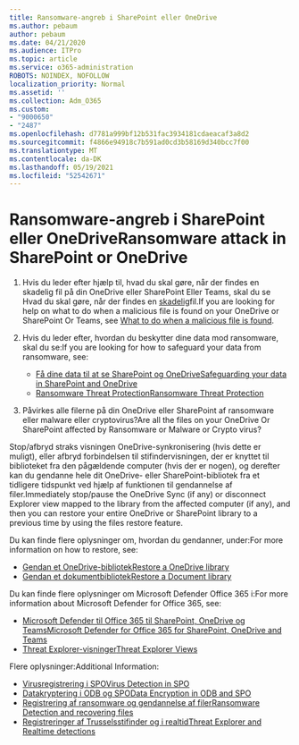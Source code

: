 ```yaml
---
title: Ransomware-angreb i SharePoint eller OneDrive
ms.author: pebaum
author: pebaum
ms.date: 04/21/2020
ms.audience: ITPro
ms.topic: article
ms.service: o365-administration
ROBOTS: NOINDEX, NOFOLLOW
localization_priority: Normal
ms.assetid: ''
ms.collection: Adm_O365
ms.custom:
- "9000650"
- "2487"
ms.openlocfilehash: d7781a999bf12b531fac3934181cdaeacaf3a8d2
ms.sourcegitcommit: f4866e94918c7b591ad0cd3b58169d340bcc7f00
ms.translationtype: MT
ms.contentlocale: da-DK
ms.lasthandoff: 05/19/2021
ms.locfileid: "52542671"
---
```

# <a name="ransomware-attack-in-sharepoint-or-onedrive"></a><span data-ttu-id="ed077-102">Ransomware-angreb i SharePoint eller OneDrive</span><span class="sxs-lookup"><span data-stu-id="ed077-102">Ransomware attack in SharePoint or OneDrive</span></span>

1.  <span data-ttu-id="ed077-103">Hvis du leder efter hjælp til, hvad du skal gøre, når der findes en skadelig fil på din OneDrive eller SharePoint Eller Teams, skal du se Hvad du skal gøre, når der findes en [skadelig](https://support.office.com/en-ie/article/what-to-do-when-a-malicious-file-is-found-in-sharepoint-online-onedrive-or-microsoft-teams-01e902ad-a903-4e0f-b093-1e1ac0c37ad2)fil.</span><span class="sxs-lookup"><span data-stu-id="ed077-103">If you are looking for help on what to do when a malicious file is found on your OneDrive or SharePoint Or Teams, see [What to do when a malicious file is found](https://support.office.com/en-ie/article/what-to-do-when-a-malicious-file-is-found-in-sharepoint-online-onedrive-or-microsoft-teams-01e902ad-a903-4e0f-b093-1e1ac0c37ad2).</span></span>
2. <span data-ttu-id="ed077-104">Hvis du leder efter, hvordan du beskytter dine data mod ransomware, skal du se:</span><span class="sxs-lookup"><span data-stu-id="ed077-104">If you are looking for how to safeguard your data from ransomware, see:</span></span>
    - [<span data-ttu-id="ed077-105">Få dine data til at se SharePoint og OneDrive</span><span class="sxs-lookup"><span data-stu-id="ed077-105">Safeguarding your data in SharePoint and OneDrive</span></span>](/sharepoint/safeguarding-your-data) 
    - [<span data-ttu-id="ed077-106">Ransomware Threat Protection</span><span class="sxs-lookup"><span data-stu-id="ed077-106">Ransomware Threat Protection</span></span>](/windows/security/threat-protection/intelligence/ransomware-malware)    

3.  <span data-ttu-id="ed077-107">Påvirkes alle filerne på din OneDrive eller SharePoint af ransomware eller malware eller cryptovirus?</span><span class="sxs-lookup"><span data-stu-id="ed077-107">Are all the files on your OneDrive Or SharePoint affected by Ransomware or Malware or Crypto virus?</span></span> 

<span data-ttu-id="ed077-108">Stop/afbryd straks visningen OneDrive-synkronisering (hvis dette er muligt), eller afbryd forbindelsen til stifindervisningen, der er knyttet til biblioteket fra den pågældende computer (hvis der er nogen), og derefter kan du gendanne hele dit OneDrive- eller SharePoint-bibliotek fra et tidligere tidspunkt ved hjælp af funktionen til gendannelse af filer.</span><span class="sxs-lookup"><span data-stu-id="ed077-108">Immediately stop/pause the OneDrive Sync (if any) or disconnect Explorer view mapped to the library from the affected computer (if any), and then you can restore your entire OneDrive or SharePoint library to a previous time by using the files restore feature.</span></span> 

<span data-ttu-id="ed077-109">Du kan finde flere oplysninger om, hvordan du gendanner, under:</span><span class="sxs-lookup"><span data-stu-id="ed077-109">For more information on how to restore, see:</span></span>

- [<span data-ttu-id="ed077-110">Gendan et OneDrive-bibliotek</span><span class="sxs-lookup"><span data-stu-id="ed077-110">Restore a OneDrive library</span></span>](https://support.office.com/article/restore-your-onedrive-fa231298-759d-41cf-bcd0-25ac53eb8a150)
- [<span data-ttu-id="ed077-111">Gendan et dokumentbibliotek</span><span class="sxs-lookup"><span data-stu-id="ed077-111">Restore a Document library</span></span>](https://support.office.com/article/restore-a-document-library-317791c3-8bd0-4dfd-8254-3ca90883d39a)

<span data-ttu-id="ed077-112">Du kan finde flere oplysninger om Microsoft Defender Office 365 i:</span><span class="sxs-lookup"><span data-stu-id="ed077-112">For more information about Microsoft Defender for Office 365, see:</span></span>
- [<span data-ttu-id="ed077-113">Microsoft Defender til Office 365 til SharePoint, OneDrive og Teams</span><span class="sxs-lookup"><span data-stu-id="ed077-113">Microsoft Defender for Office 365 for SharePoint, OneDrive and Teams</span></span>](/microsoft-365/security/office-365-security/atp-for-spo-odb-and-teams)
- [<span data-ttu-id="ed077-114">Threat Explorer-visninger</span><span class="sxs-lookup"><span data-stu-id="ed077-114">Threat Explorer Views</span></span>](/microsoft-365/security/office-365-security/threat-explorer-views)

<span data-ttu-id="ed077-115">Flere oplysninger:</span><span class="sxs-lookup"><span data-stu-id="ed077-115">Additional Information:</span></span>

- [<span data-ttu-id="ed077-116">Virusregistrering i SPO</span><span class="sxs-lookup"><span data-stu-id="ed077-116">Virus Detection in SPO</span></span>](/microsoft-365/security/office-365-security/virus-detection-in-spo)</br>
- [<span data-ttu-id="ed077-117">Datakryptering i ODB og SPO</span><span class="sxs-lookup"><span data-stu-id="ed077-117">Data Encryption in ODB and SPO</span></span>](/microsoft-365/compliance/data-encryption-in-odb-and-spo)</br>
- [<span data-ttu-id="ed077-118">Registrering af ransomware og gendannelse af filer</span><span class="sxs-lookup"><span data-stu-id="ed077-118">Ransomware Detection and recovering files</span></span>](https://support.office.com/article/Ransomware-detection-and-recovering-your-files-0d90ec50-6bfd-40f4-acc7-b8c12c73637f)</br>
- [<span data-ttu-id="ed077-119">Registreringer af Trusselsstifinder og i realtid</span><span class="sxs-lookup"><span data-stu-id="ed077-119">Threat Explorer and Realtime detections</span></span>](/microsoft-365/security/office-365-security/threat-explorer-views)
